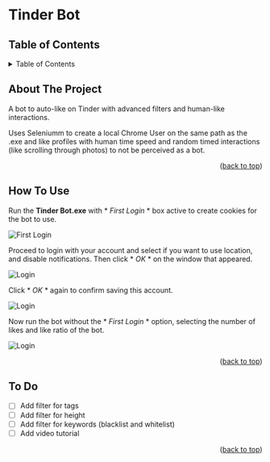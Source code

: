 # Tinder Bot
<a id="readme-top"></a>

<!-- TABLE OF CONTENTS -->
## Table of Contents

<details>
  <summary>Table of Contents</summary>
    <ol>
        <li>
        <a href="#about-the-project">About The Project</a>
        </li>      
        <li>
        <a href="#how-to-use">How To Use</a>
        </li>
        <li>
        <a href="#to-do">To Do</a>
        </li>
    </ol>
</details>

<!-- ABOUT THE PROJECT -->
<a id="about-the-project"></a>
## About The Project

A bot to auto-like on Tinder with advanced filters and human-like interactions.

Uses Seleniumm to create a local Chrome User on the same path as the .exe and like profiles with human time speed and random timed interactions (like scrolling through photos) to not be perceived as a bot.

<p style="text-align: right;">(<a href="#readme-top">back to top</a>)</p>

<!-- HOW TO USE -->
<a id="how-to-use"></a>
## How To Use

Run the **Tinder Bot.exe** with * *First Login* * box active to create cookies for the bot to use.

![First Login](https://imgur.com/yNcrSjB.png)

Proceed to login with your account and select if you want to use location, and disable notifications. Then click * *OK* * on the window that appeared. 

![Login](https://imgur.com/OxI2IVC.png)

Click * *OK* * again to confirm saving this account. 

![Login](https://imgur.com/Q636T03.png)

Now run the bot without the * *First Login* * option, selecting the number of likes and like ratio of the bot.

![Login](https://imgur.com/NQwm6Yp.png)

<p style="text-align: right;">(<a href="#readme-top">back to top</a>)</p>

<!-- To Do -->
<a id="to-do"></a>
## To Do

- [ ] Add filter for tags
- [ ] Add filter for height
- [ ] Add filter for keywords (blacklist and whitelist)
- [ ] Add video tutorial

<p style="text-align: right;">(<a href="#readme-top">back to top</a>)</p>
